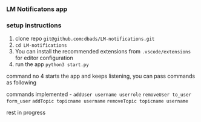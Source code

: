 ### LM Notificatons app

### setup instructions

1. clone repo `git@github.com:dbads/LM-notifications.git`
2. `cd LM-notifications`
3. You can install the recommended extensions from `.vscode/extensions` for editor configuration <optional>
4. run the app `python3 start.py`

command no 4 starts the app and keeps listening, you can pass commands as following

commands implemented -
`addUser username userrole`
`removeUser to_user form_user`
`addTopic topicname username`
`removeTopic topicname username`

rest in progress
